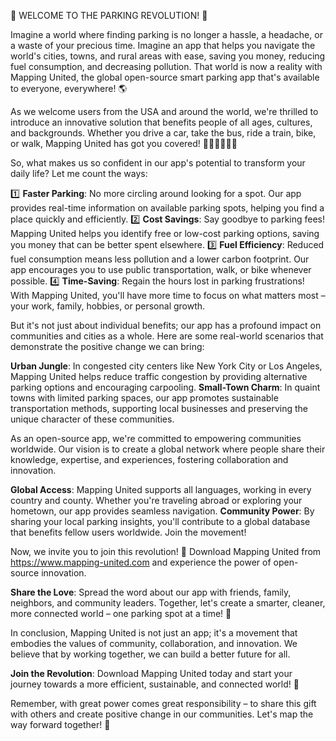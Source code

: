 🚨 WELCOME TO THE PARKING REVOLUTION! 🚨

Imagine a world where finding parking is no longer a hassle, a headache, or a waste of your precious time. Imagine an app that helps you navigate the world's cities, towns, and rural areas with ease, saving you money, reducing fuel consumption, and decreasing pollution. That world is now a reality with Mapping United, the global open-source smart parking app that's available to everyone, everywhere! 🌎

As we welcome users from the USA and around the world, we're thrilled to introduce an innovative solution that benefits people of all ages, cultures, and backgrounds. Whether you drive a car, take the bus, ride a train, bike, or walk, Mapping United has got you covered! 🚌🚂🚴‍♀️🏃‍♂️

So, what makes us so confident in our app's potential to transform your daily life? Let me count the ways:

1️⃣ **Faster Parking**: No more circling around looking for a spot. Our app provides real-time information on available parking spots, helping you find a place quickly and efficiently.
2️⃣ **Cost Savings**: Say goodbye to parking fees! Mapping United helps you identify free or low-cost parking options, saving you money that can be better spent elsewhere.
3️⃣ **Fuel Efficiency**: Reduced fuel consumption means less pollution and a lower carbon footprint. Our app encourages you to use public transportation, walk, or bike whenever possible.
4️⃣ **Time-Saving**: Regain the hours lost in parking frustrations! With Mapping United, you'll have more time to focus on what matters most – your work, family, hobbies, or personal growth.

But it's not just about individual benefits; our app has a profound impact on communities and cities as a whole. Here are some real-world scenarios that demonstrate the positive change we can bring:

**Urban Jungle**: In congested city centers like New York City or Los Angeles, Mapping United helps reduce traffic congestion by providing alternative parking options and encouraging carpooling.
**Small-Town Charm**: In quaint towns with limited parking spaces, our app promotes sustainable transportation methods, supporting local businesses and preserving the unique character of these communities.

As an open-source app, we're committed to empowering communities worldwide. Our vision is to create a global network where people share their knowledge, expertise, and experiences, fostering collaboration and innovation.

**Global Access**: Mapping United supports all languages, working in every country and county. Whether you're traveling abroad or exploring your hometown, our app provides seamless navigation.
**Community Power**: By sharing your local parking insights, you'll contribute to a global database that benefits fellow users worldwide. Join the movement!

Now, we invite you to join this revolution! 🚀 Download Mapping United from https://www.mapping-united.com and experience the power of open-source innovation.

**Share the Love**: Spread the word about our app with friends, family, neighbors, and community leaders. Together, let's create a smarter, cleaner, more connected world – one parking spot at a time! 🌟

In conclusion, Mapping United is not just an app; it's a movement that embodies the values of community, collaboration, and innovation. We believe that by working together, we can build a better future for all.

**Join the Revolution**: Download Mapping United today and start your journey towards a more efficient, sustainable, and connected world! 🚀

Remember, with great power comes great responsibility – to share this gift with others and create positive change in our communities. Let's map the way forward together! 💪